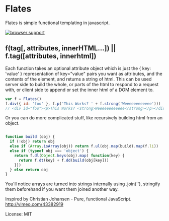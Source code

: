 # Flates

Flates is simple functional templating in javascript.

[![browser support](https://ci.testling.com/nrn/flates.png)](https://ci.testling.com/nrn/flates)

## f(tag[, attributes, innerHTML...]) || f.tag([attributes, innerhtml])

Each function takes an optional attribute object which is just the
{ key: 'value' } representation of key="value" pairs you want
as attributes, and the contents of the element, and returns a
string of html.  This can be used server side to build the whole, or parts
of the html to respond to a request with, or client side to append or
set the inner html of a DOM element to.


```javascript
var f = Flates()
f.div({ id: 'foo' }, f.p('This Works? ' + f.strong('Weeeeeeeeeeee')))
// <div id="foo"><p>This Works? <strong>Weeeeeeeeeeee</strong></p></div>
```

Or you can do more complicated stuff, like recursively building html from an
object.

```javascript

function build (obj) {
  if (!obj) return obj
  else if (Array.isArray(obj)) return f.ul(obj.map(build).map(f.li))
  else if (typeof obj === 'object') {
    return f.dl(Object.keys(obj).map( function(key) {
      return f.dt(key) + f.dd(build(obj[key]))
    }))
  } else return obj
}

```

You'll notice arrays are turned into strings internally using .join(''),
stringify them beforehand if you want them joined another way.

Inspired by Christian Johansen - Pure, functional JavaScript.
http://vimeo.com/43382919


License: MIT

